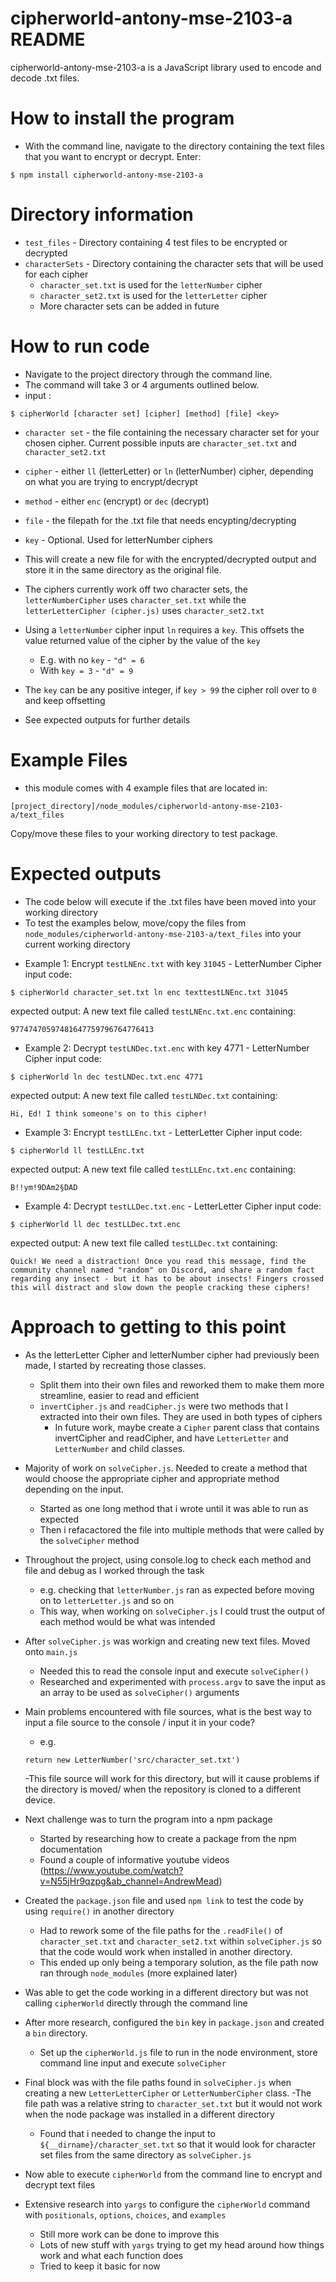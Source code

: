# cipherworld-antony-mse-2103-a README
cipherworld-antony-mse-2103-a is a JavaScript library used to encode and decode .txt files.

# How to install the program
- With the command line, navigate to the directory containing the text files that you want to encrypt or decrypt. Enter:
```
$ npm install cipherworld-antony-mse-2103-a
```

# Directory information
- `test_files` - Directory containing 4 test files to be encrypted or decrypted
- `characterSets` - Directory containing the character sets that will be used for each cipher
    - `character_set.txt` is used for the `letterNumber` cipher
    - `character_set2.txt` is used for the `letterLetter` cipher
    - More character sets can be added in future

# How to run code
- Navigate to the project directory through the command line.
- The command will take 3 or 4 arguments outlined below.
- input :
```
$ cipherWorld [character set] [cipher] [method] [file] <key>
```

- `character set` - the file containing the necessary character set for your chosen cipher. Current possible inputs are `character_set.txt` and `character_set2.txt`

- `cipher` - either `ll` (letterLetter) or `ln` (letterNumber) cipher, depending on what you are trying to encrypt/decrypt

- `method` - either `enc` (encrypt) or `dec` (decrypt)

- `file` - the filepath for the .txt file that needs encypting/decrypting

- `key` - Optional. Used for letterNumber ciphers

- This will create a new file for with the encrypted/decrypted output and store it in the same directory as the original file.

- The ciphers currently work off two character sets, the `letterNumberCipher` uses `character_set.txt` while the `letterLetterCipher (cipher.js)` uses `character_set2.txt`

- Using a `letterNumber` cipher input `ln` requires a `key`. This offsets the value returned value of the cipher by the value of the `key`
    - E.g. with no `key` - `"d" = 6`
    - With `key = 3` - `"d" = 9`

- The `key` can be any positive integer, if `key > 99` the cipher roll over to `0` and keep offsetting

- See expected outputs for further details


# Example Files
- this module comes with 4 example files that are located in:
```
[project_directory]/node_modules/cipherworld-antony-mse-2103-a/text_files
```

Copy/move these files to your working directory to test package.


# Expected outputs
- The code below will execute if the .txt files have been moved into your working directory
- To test the examples below, move/copy the files from `node_modules/cipherworld-antony-mse-2103-a/text_files` into your current working directory

* Example 1: Encrypt `testLNEnc.txt` with key `31045` - LetterNumber Cipher
input code: 
```
$ cipherWorld character_set.txt ln enc texttestLNEnc.txt 31045
```



expected output: A new text file called `testLNEnc.txt.enc` containing:

 `97747470597481647759796764776413`




* Example 2: Decrypt `testLNDec.txt.enc` with key 4771 - LetterNumber Cipher
input code:
```
$ cipherWorld ln dec testLNDec.txt.enc 4771
```

expected output: A new text file called `testLNDec.txt` containing:

`Hi, Ed! I think someone's on to this cipher!`




* Example 3: Encrypt `testLLEnc.txt` - LetterLetter Cipher
input code: 
```
$ cipherWorld ll testLLEnc.txt
```

expected output: A new text  file called `testLLEnc.txt.enc` containing:

`B!!ym!9DAm2§DAD `




* Example 4: Decrypt `testLLDec.txt.enc` - LetterLetter Cipher
input code: 
```
$ cipherWorld ll dec testLLDec.txt.enc
```

expected output: A new text file called `testLLDec.txt` containing:

`Quick! We need a distraction! Once you read this message, find the community channel named "random" on Discord, and share a random fact regarding any insect - but it has to be about insects! Fingers crossed this will distract and slow down the people cracking these ciphers!`




# Approach to getting to this point
- As the letterLetter Cipher and letterNumber cipher had previously been made, I started by recreating those classes.
    - Split them into their own files and reworked them to make them more streamline, easier to read and efficient
    - `invertCipher.js` and `readCipher.js` were two methods that I extracted into their own files. They are used in both types of ciphers
        - In future work, maybe create a `Cipher` parent class that contains invertCipher and readCipher, and have `LetterLetter` and `LetterNumber` and child classes.

- Majority of work on `solveCipher.js`. Needed to create a method that would choose the appropriate cipher and appropriate method depending on the input.
    - Started as one long method that i wrote until it was able to run as expected
    - Then i refacactored the file into multiple methods that were called by the `solveCipher` method

- Throughout the project, using console.log to check each method and file and debug as I worked through the task
    - e.g. checking that `letterNumber.js` ran as expected before moving on to `letterLetter.js` and so on
    - This way, when working on `solveCipher.js` I could trust the output of each method would be what was intended

- After `solveCipher.js` was workign and creating new text files. Moved onto `main.js`
    - Needed this to read the console input and execute `solveCipher()`
    - Researched and experimented with `process.argv` to save the input as an array to be used as `solveCipher()` arguments

- Main problems encountered with file sources, what is the best way to input a file source to the console / input it in your code?
    - e.g.
    ```
    return new LetterNumber('src/character_set.txt')
    ```
    -This file source will work for this directory, but will it cause problems if the directory is moved/ when the repository is cloned to a different device.

- Next challenge was to turn the program into a npm package
    - Started by researching how to create a package from the npm documentation
    - Found a couple of informative youtube videos (https://www.youtube.com/watch?v=N55jHr9qzpg&ab_channel=AndrewMead)

- Created the `package.json` file and used `npm link` to test the code by using `require()` in another directory
    - Had to rework some of the file paths for the `.readFile()` of `character_set.txt` and `character_set2.txt` within `solveCipher.js` so that the code would work when installed in another directory.
    - This ended up only being a temporary solution, as the file path now ran through `node_modules` (more explained later)

- Was able to get the code working in a different directory but was not calling `cipherWorld` directly through the command line

- After more research, configured the `bin` key in `package.json` and created a `bin` directory.
    - Set up the `cipherWorld.js` file to run in the node environment, store command line input and execute `solveCipher`

- Final block was with the file paths found in `solveCipher.js` when creating a new `LetterLetterCipher` or `LetterNumberCipher` class.
    -The file path was a relative string to `character_set.txt` but it would not work when the node package was installed in a different directory
    - Found that i needed to change the input to `${__dirname}/character_set.txt` so that it would look for character set files from the same directory as `solveCipher.js`

- Now able to execute `cipherWorld` from the command line to encrypt and decrypt text files

- Extensive research into `yargs` to configure the `cipherWorld` command with `positionals`, `options`, `choices`, and `examples`
    - Still more work can be done to improve this
    - Lots of new stuff with `yargs` trying to get my head around how things work and what each function does
    - Tried to keep it basic for now

